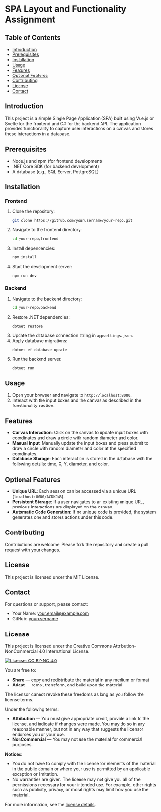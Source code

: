 # SPA Layout and Functionality Assignment

## Table of Contents
- [Introduction](#introduction)
- [Prerequisites](#prerequisites)
- [Installation](#installation)
- [Usage](#usage)
- [Features](#features)
- [Optional Features](#optional-features)
- [Contributing](#contributing)
- [License](#license)
- [Contact](#contact)

## Introduction
This project is a simple Single Page Application (SPA) built using Vue.js or Svelte for the frontend and C# for the backend API. The application provides functionality to capture user interactions on a canvas and stores these interactions in a database.

## Prerequisites
- Node.js and npm (for frontend development)
- .NET Core SDK (for backend development)
- A database (e.g., SQL Server, PostgreSQL)

## Installation

### Frontend
1. Clone the repository:
    ```bash
    git clone https://github.com/yourusername/your-repo.git
    ```
2. Navigate to the frontend directory:
    ```bash
    cd your-repo/frontend
    ```
3. Install dependencies:
    ```bash
    npm install
    ```
4. Start the development server:
    ```bash
    npm run dev
    ```

### Backend
1. Navigate to the backend directory:
    ```bash
    cd your-repo/backend
    ```
2. Restore .NET dependencies:
    ```bash
    dotnet restore
    ```
3. Update the database connection string in `appsettings.json`.
4. Apply database migrations:
    ```bash
    dotnet ef database update
    ```
5. Run the backend server:
    ```bash
    dotnet run
    ```

## Usage
1. Open your browser and navigate to `http://localhost:8080`.
2. Interact with the input boxes and the canvas as described in the functionality section.

## Features
- **Canvas Interaction**: Click on the canvas to update input boxes with coordinates and draw a circle with random diameter and color.
- **Manual Input**: Manually update the input boxes and press submit to draw a circle with random diameter and color at the specified coordinates.
- **Database Storage**: Each interaction is stored in the database with the following details: time, X, Y, diameter, and color.

## Optional Features
- **Unique URL**: Each session can be accessed via a unique URL (`localhost:8080/ACDKJ43`).
- **Persistent Storage**: If a user navigates to an existing unique URL, previous interactions are displayed on the canvas.
- **Automatic Code Generation**: If no unique code is provided, the system generates one and stores actions under this code.

## Contributing
Contributions are welcome! Please fork the repository and create a pull request with your changes.

## License
This project is licensed under the MIT License.

## Contact
For questions or support, please contact:
- Your Name: [your.email@example.com](mailto:your.email@example.com)
- GitHub: [yourusername](https://github.com/yourusername)

## License
This project is licensed under the Creative Commons Attribution-NonCommercial 4.0 International License. 

[![License: CC BY-NC 4.0](https://licensebuttons.net/l/by-nc/4.0/88x31.png)](http://creativecommons.org/licenses/by-nc/4.0/)

You are free to:
- **Share** — copy and redistribute the material in any medium or format
- **Adapt** — remix, transform, and build upon the material

The licensor cannot revoke these freedoms as long as you follow the license terms.

Under the following terms:
- **Attribution** — You must give appropriate credit, provide a link to the license, and indicate if changes were made. You may do so in any reasonable manner, but not in any way that suggests the licensor endorses you or your use.
- **NonCommercial** — You may not use the material for commercial purposes.

**Notices**:
- You do not have to comply with the license for elements of the material in the public domain or where your use is permitted by an applicable exception or limitation.
- No warranties are given. The license may not give you all of the permissions necessary for your intended use. For example, other rights such as publicity, privacy, or moral rights may limit how you use the material.

For more information, see the [license details](http://creativecommons.org/licenses/by-nc/4.0/).


